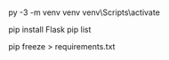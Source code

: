 # 
py -3 -m venv venv
venv\Scripts\activate

pip install Flask 
pip list

pip freeze > requirements.txt
